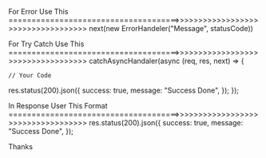 For Error Use This =====================================>>>>>>>>>>>>>>>>>>>>>>>>>>>>>>>>>>>
next(new ErrorHandeler("Message", statusCode))

For Try Catch Use This =====================================>>>>>>>>>>>>>>>>>>>>>>>>>>>>>>>>>>>
catchAsyncHandaler(async (req, res, next) => {
  
    // Your Code

  res.status(200).json({
    success: true,
    message: "Success Done",
  });
});

In Response User This Format =====================================>>>>>>>>>>>>>>>>>>>>>>>>>>>>>>>>>>>
res.status(200).json({
    success: true,
    message: "Success Done",
});

Thanks
